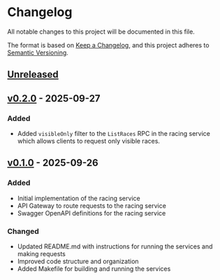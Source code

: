 # Changelog

All notable changes to this project will be documented in this file.

The format is based on [Keep a Changelog](https://keepachangelog.com/en/1.1.0/),
and this project adheres to [Semantic Versioning](https://semver.org/spec/v2.0.0.html).

## [Unreleased]

## [v0.2.0] - 2025-09-27

### Added

- Added `visibleOnly` filter to the `ListRaces` RPC in the racing service which
  allows clients to request only visible races.

## [v0.1.0] - 2025-09-26

### Added

- Initial implementation of the racing service
- API Gateway to route requests to the racing service
- Swagger OpenAPI definitions for the racing service

### Changed

- Updated README.md with instructions for running the services and making requests
- Improved code structure and organization
- Added Makefile for building and running the services

[unreleased]: https://github.com/danilvpetrov/entain/compare/v0.2.0...HEAD
[v0.2.0]: https://github.com/danilvpetrov/entain/releases/tag/v0.2.0
[v0.1.0]: https://github.com/danilvpetrov/entain/releases/tag/v0.1.0
